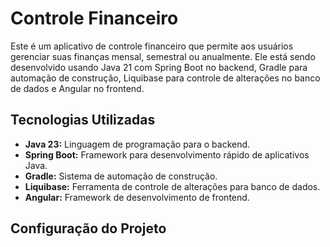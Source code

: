 # Controle Financeiro

Este é um aplicativo de controle financeiro que permite aos usuários gerenciar suas finanças mensal, semestral ou anualmente. Ele está sendo desenvolvido usando Java 21 com Spring Boot no backend, Gradle para automação de construção, Liquibase para controle de alterações no banco de dados e Angular no frontend.

## Tecnologias Utilizadas

- **Java 23:** Linguagem de programação para o backend.
- **Spring Boot:** Framework para desenvolvimento rápido de aplicativos Java.
- **Gradle:** Sistema de automação de construção.
- **Liquibase:** Ferramenta de controle de alterações para banco de dados.
- **Angular:** Framework de desenvolvimento de frontend.

## Configuração do Projeto

